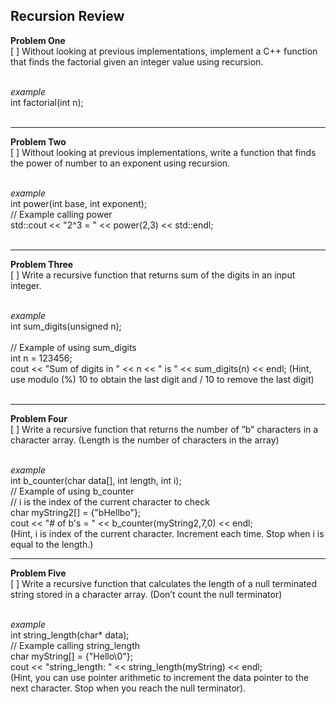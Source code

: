 ## Recursion Review

__Problem One__
<br>
[ ] Without looking at previous implementations, implement a C++ function that finds the factorial given an integer value using recursion. <br> <br>

<i> example </i> <br>
int factorial(int n);<br>
<br>
***

__Problem Two__
<br>
[ ] Without looking at previous implementations, write a function that finds the power of number to an exponent using recursion.<br> <br>

<i> example </i> <br>
int power(int base, int exponent);<br>
// Example calling power<br>
std::cout << "2^3 = " << power(2,3) << std::endl;<br>
<br>

***
__Problem Three__
<br>
[ ] Write a recursive function that returns sum of the digits in an input integer.<br> <br>

<i> example </i> <br>
int sum_digits(unsigned n);<br>
<br>// Example of using sum_digits<br>
int n = 123456;<br>
cout << "Sum of digits in " << n << " is " << sum_digits(n) << endl;
(Hint, use modulo (%) 10 to obtain the last digit and / 10 to remove the last digit)<br>
<br>
***


__Problem Four__
<br>
[ ] Write a recursive function that returns the number of ”b” characters in a character array. (Length is the
number of characters in the array)<br><br>

<i> example </i> <br>
int b_counter(char data[], int length, int i);<br>
// Example of using b_counter<br>
// i is the index of the current character to check<br>
char myString2[] = {"bHellbo"};<br>
cout << "# of b's = " << b_counter(myString2,7,0) << endl;<br>
(Hint, i is index of the current character. Increment each time. Stop when i is equal to the length.)<br>

***


__Problem Five__
<br>
[ ] Write a recursive function that calculates the length of a null terminated string stored in a character array.
(Don’t count the null terminator)<br> <br>

<i> example </i> <br>
int string_length(char* data);<br>
// Example calling string_length<br>
char myString[] = {"Hello\0"};<br>
cout << "string_length: " << string_length(myString) << endl;<br>
(Hint, you can use pointer arithmetic to increment the data pointer to the next character. Stop when you reach the null terminator).<br>